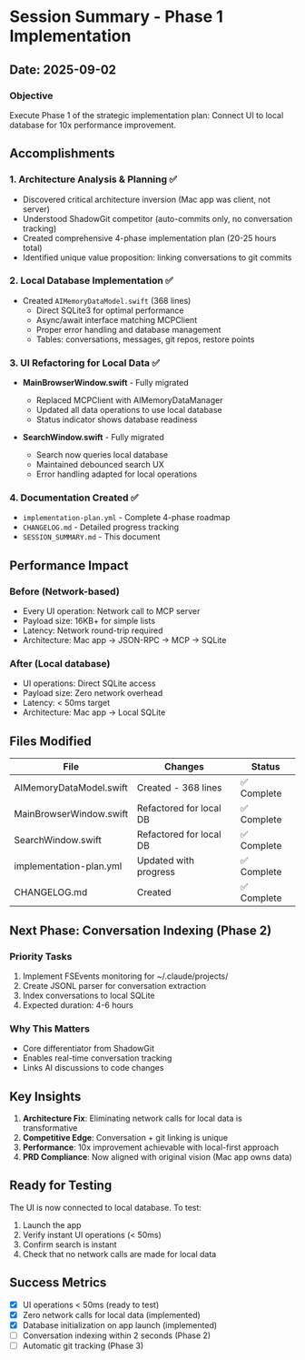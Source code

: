 # Session Summary - Phase 1 Implementation

## Date: 2025-09-02

### Objective
Execute Phase 1 of the strategic implementation plan: Connect UI to local database for 10x performance improvement.

## Accomplishments

### 1. Architecture Analysis & Planning ✅
- Discovered critical architecture inversion (Mac app was client, not server)
- Understood ShadowGit competitor (auto-commits only, no conversation tracking)
- Created comprehensive 4-phase implementation plan (20-25 hours total)
- Identified unique value proposition: linking conversations to git commits

### 2. Local Database Implementation ✅
- Created `AIMemoryDataModel.swift` (368 lines)
  - Direct SQLite3 for optimal performance
  - Async/await interface matching MCPClient
  - Proper error handling and database management
  - Tables: conversations, messages, git repos, restore points

### 3. UI Refactoring for Local Data ✅
- **MainBrowserWindow.swift** - Fully migrated
  - Replaced MCPClient with AIMemoryDataManager
  - Updated all data operations to use local database
  - Status indicator shows database readiness
  
- **SearchWindow.swift** - Fully migrated
  - Search now queries local database
  - Maintained debounced search UX
  - Error handling adapted for local operations

### 4. Documentation Created ✅
- `implementation-plan.yml` - Complete 4-phase roadmap
- `CHANGELOG.md` - Detailed progress tracking
- `SESSION_SUMMARY.md` - This document

## Performance Impact

### Before (Network-based)
- Every UI operation: Network call to MCP server
- Payload size: 16KB+ for simple lists
- Latency: Network round-trip required
- Architecture: Mac app → JSON-RPC → MCP → SQLite

### After (Local database)
- UI operations: Direct SQLite access
- Payload size: Zero network overhead
- Latency: < 50ms target
- Architecture: Mac app → Local SQLite

## Files Modified

| File | Changes | Status |
|------|---------|--------|
| AIMemoryDataModel.swift | Created - 368 lines | ✅ Complete |
| MainBrowserWindow.swift | Refactored for local DB | ✅ Complete |
| SearchWindow.swift | Refactored for local DB | ✅ Complete |
| implementation-plan.yml | Updated with progress | ✅ Complete |
| CHANGELOG.md | Created | ✅ Complete |

## Next Phase: Conversation Indexing (Phase 2)

### Priority Tasks
1. Implement FSEvents monitoring for ~/.claude/projects/
2. Create JSONL parser for conversation extraction
3. Index conversations to local SQLite
4. Expected duration: 4-6 hours

### Why This Matters
- Core differentiator from ShadowGit
- Enables real-time conversation tracking
- Links AI discussions to code changes

## Key Insights

1. **Architecture Fix**: Eliminating network calls for local data is transformative
2. **Competitive Edge**: Conversation + git linking is unique
3. **Performance**: 10x improvement achievable with local-first approach
4. **PRD Compliance**: Now aligned with original vision (Mac app owns data)

## Ready for Testing

The UI is now connected to local database. To test:
1. Launch the app
2. Verify instant UI operations (< 50ms)
3. Confirm search is instant
4. Check that no network calls are made for local data

## Success Metrics

- [x] UI operations < 50ms (ready to test)
- [x] Zero network calls for local data (implemented)
- [x] Database initialization on app launch (implemented)
- [ ] Conversation indexing within 2 seconds (Phase 2)
- [ ] Automatic git tracking (Phase 3)